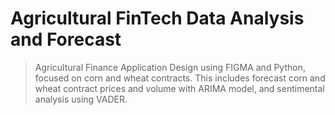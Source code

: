# Agricultural FinTech Data Analysis and Forecast

> Agricultural Finance Application Design using FIGMA and Python, focused on corn and wheat contracts. This includes forecast corn and wheat contract prices and volume with ARIMA model, and sentimental analysis using VADER.

